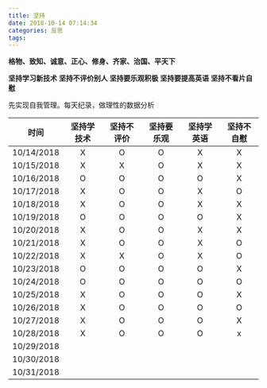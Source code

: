 ```yaml
---
title: 坚持
date: 2018-10-14 07:14:34
categories: 反思
tags:
---
```

**格物、致知、诚意、正心、修身、齐家、治国、平天下**

**坚持学习新技术**
**坚持不评价别人**
**坚持要乐观积极**
**坚持要提高英语**
**坚持不看片自慰**

先实现自我管理。每天纪录，做理性的数据分析

|   时间   |坚持学技术 | 坚持不评价| 坚持要乐观 | 坚持学英语 | 坚持不自慰
|:--------:|:---------:|:---------:|:----------:|:----------:| :--------:|
|10/14/2018|    X      |     O     |     O      |     X      |     X
|10/15/2018|    X      |     X     |     O      |     X      |     X
|10/16/2018|    O      |     O     |     O      |     O      |     X
|10/17/2018|    X      |     O     |     O      |     X      |     O
|10/18/2018|    X      |     O     |     O      |     X      |     X
|10/19/2018|    O      |     O     |     O      |     O      |     X
|10/20/2018| X | O | O | X | X
|10/21/2018| X | O | O | X | O
|10/22/2018| X | X | O | X | O
|10/23/2018| O | O | O | O | X
|10/24/2018| O | O | O | O | O
|10/25/2018| X | O | O | O | X
|10/26/2018| X | O | O | O | O
|10/27/2018| X | O | O | O | X
|10/28/2018| X | O | O | O | x
|10/29/2018|
|10/30/2018|
|10/31/2018|

